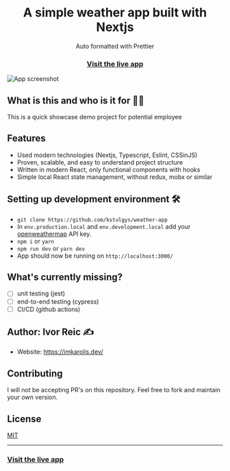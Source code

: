 <h1 align="center">A simple weather app built with Nextjs</h1>

<div align="center">Auto formatted with Prettier</div>

<h3 align="center">
  <a href="https://weather-app-coral-alpha.vercel.app/">Visit the live app</a>
</h3>

![App screenshot](https://i.ibb.co/7KtwvBj/Screenshot-2020-10-18-at-22-09-39-optimized.png)

## What is this and who is it for 🤷‍♀️

This is a quick showcase demo project for potential employee

## Features

- Used modern technologies (Nextjs, Typescript, Eslint, CSSinJS)
- Proven, scalable, and easy to understand project structure
- Written in modern React, only functional components with hooks
- Simple local React state management, without redux, mobx or similar

## Setting up development environment 🛠

- `git clone https://github.com/kstulgys/weather-app`
- In `env.production.local` and `env.development.local` add your [openweathermap](https://openweathermap.org/) API key.
- `npm i` or `yarn`
- `npm run dev` or `yarn dev`
- App should now be running on `http://localhost:3000/`

## What's currently missing?

* [ ] unit testing (jest)
* [ ] end-to-end testing (cypress)
* [ ] CI/CD (github actions)

## Author: Ivor Reic ✍️

- Website: https://imkarolis.dev/

## Contributing

I will not be accepting PR's on this repository. Feel free to fork and maintain your own version.

## License

[MIT](https://opensource.org/licenses/MIT)

<hr>

<h3>
  <a href="https://weather-app-coral-alpha.vercel.app/">Visit the live app</a>
</h3>
